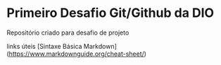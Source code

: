 # Primeiro Desafio Git/Github da DIO
Repositório criado para desafio de projeto

links úteis
[Sintaxe Básica Markdown] (https://www.markdownguide.org/cheat-sheet/)
